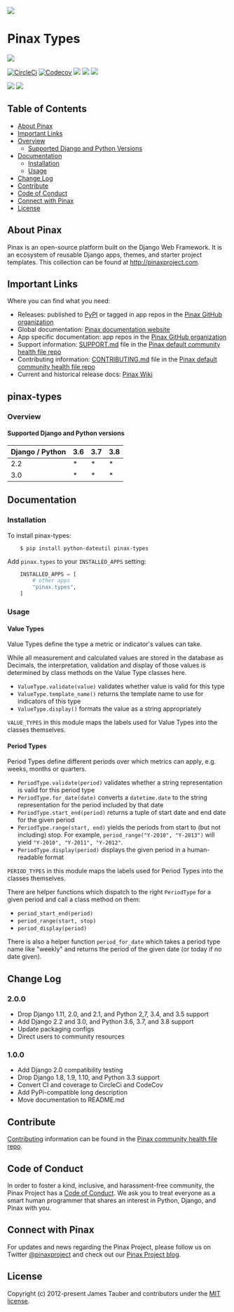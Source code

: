 ![](http://pinaxproject.com/pinax-design/patches/pinax-types.svg)

# Pinax Types

[![](https://img.shields.io/pypi/v/pinax-types.svg)](https://pypi.python.org/pypi/pinax-types/)

[![CircleCi](https://img.shields.io/circleci/project/github/pinax/pinax-types.svg)](https://circleci.com/gh/pinax/pinax-types)
[![Codecov](https://img.shields.io/codecov/c/github/pinax/pinax-types.svg)](https://codecov.io/gh/pinax/pinax-types)
[![](https://img.shields.io/github/contributors/pinax/pinax-types.svg)](https://github.com/pinax/pinax-types/graphs/contributors)
[![](https://img.shields.io/github/issues-pr/pinax/pinax-types.svg)](https://github.com/pinax/pinax-types/pulls)
[![](https://img.shields.io/github/issues-pr-closed/pinax/pinax-types.svg)](https://github.com/pinax/pinax-types/pulls?q=is%3Apr+is%3Aclosed)

[![](http://slack.pinaxproject.com/badge.svg)](http://slack.pinaxproject.com/)
[![](https://img.shields.io/badge/license-MIT-blue.svg)](https://opensource.org/licenses/MIT)


## Table of Contents

* [About Pinax](#about-pinax)
* [Important Links](#important-links)
* [Overview](#overview)
  * [Supported Django and Python Versions](#supported-django-and-python-versions)
* [Documentation](#documentation)
  * [Installation](#installation)
  * [Usage](#usage)
* [Change Log](#change-log)
* [Contribute](#contribute)
* [Code of Conduct](#code-of-conduct)
* [Connect with Pinax](#connect-with-pinax)
* [License](#license)


## About Pinax

Pinax is an open-source platform built on the Django Web Framework. It is an ecosystem of reusable
Django apps, themes, and starter project templates. This collection can be found at http://pinaxproject.com.


## Important Links

Where you can find what you need:
* Releases: published to [PyPI](https://pypi.org/search/?q=pinax) or tagged in app repos in the [Pinax GitHub organization](https://github.com/pinax/)
* Global documentation: [Pinax documentation website](https://pinaxproject.com/pinax/)
* App specific documentation: app repos in the [Pinax GitHub organization](https://github.com/pinax/)
* Support information: [SUPPORT.md](https://github.com/pinax/.github/blob/master/SUPPORT.md) file in the [Pinax default community health file repo](https://github.com/pinax/.github/)
* Contributing information: [CONTRIBUTING.md](https://github.com/pinax/.github/blob/master/CONTRIBUTING.md) file in the [Pinax default community health file repo](https://github.com/pinax/.github/)
* Current and historical release docs: [Pinax Wiki](https://github.com/pinax/pinax/wiki/)


## pinax-types

### Overview

#### Supported Django and Python versions

Django / Python | 3.6 | 3.7 | 3.8
--------------- | --- | --- | ---
2.2  |  *  |  *  |  *
3.0  |  *  |  *  |  *


## Documentation

### Installation

To install pinax-types:

```shell
    $ pip install python-dateutil pinax-types
```

Add `pinax.types` to your `INSTALLED_APPS` setting:

```python
    INSTALLED_APPS = [
        # other apps
        "pinax.types",
    ]
```

### Usage

#### Value Types

Value Types define the type a metric or indicator's values can take.

While all measurement and calculated values are stored in the database as
Decimals, the interpretation, validation and display of those values is
determined by class methods on the Value Type classes here.

 * `ValueType.validate(value)` validates whether value is valid for this type
 * `ValueType.template_name()` returns the template name to use for indicators
   of this type
 * `ValueType.display()` formats the value as a string appropriately

`VALUE_TYPES` in this module maps the labels used for Value Types into the
classes themselves.

#### Period Types

Period Types define different periods over which metrics can apply, e.g. weeks,
months or quarters.

 * `PeriodType.validate(period)` validates whether a string representation is
   valid for this period type
 * `PeriodType.for_date(date)` converts a `datetime.date` to the string
   representation for the period included by that date
 * `PeriodType.start_end(period)` returns a tuple of start date and end date for
   the given period
 * `PeriodType.range(start, end)` yields the periods from start to (but not
   including) stop. For example, `period_range("Y-2010", "Y-2013")` will yield
   `"Y-2010", "Y-2011", "Y-2012"`.
 * `PeriodType.display(period)` displays the given period in a human-readable
   format

`PERIOD_TYPES` in this module maps the labels used for Period Types into the
classes themselves.

There are helper functions which dispatch to the right `PeriodType` for a given
period and call a class method on them:

 * `period_start_end(period)`
 * `period_range(start, stop)`
 * `period_display(period)`

There is also a helper function `period_for_date` which takes a period type name
like "weekly" and returns the period of the given date (or today if no date
given).


## Change Log

### 2.0.0

* Drop Django 1.11, 2.0, and 2.1, and Python 2,7, 3.4, and 3.5 support
* Add Django 2.2 and 3.0, and Python 3.6, 3.7, and 3.8 support
* Update packaging configs
* Direct users to community resources

### 1.0.0

* Add Django 2.0 compatibility testing
* Drop Django 1.8, 1.9, 1.10, and Python 3.3 support
* Convert CI and coverage to CircleCi and CodeCov
* Add PyPi-compatible long description
* Move documentation to README.md


## Contribute

[Contributing](https://github.com/pinax/.github/blob/master/CONTRIBUTING.md) information can be found in the [Pinax community health file repo](https://github.com/pinax/.github).


## Code of Conduct

In order to foster a kind, inclusive, and harassment-free community, the Pinax Project has a [Code of Conduct](https://github.com/pinax/.github/blob/master/CODE_OF_CONDUCT.md). We ask you to treat everyone as a smart human programmer that shares an interest in Python, Django, and Pinax with you.


## Connect with Pinax

For updates and news regarding the Pinax Project, please follow us on Twitter [@pinaxproject](https://twitter.com/pinaxproject)
and check out our [Pinax Project blog](http://blog.pinaxproject.com).


## License

Copyright (c) 2012-present James Tauber and contributors under the [MIT license](https://opensource.org/licenses/MIT).
